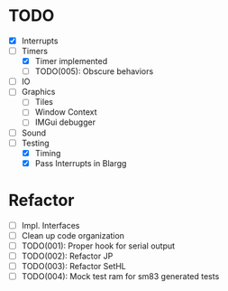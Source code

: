 # TODO

- [x] Interrupts
- [ ] Timers
  - [x] Timer implemented
  - [ ] TODO(005): Obscure behaviors
- [ ] IO
- [ ] Graphics
  - [ ] Tiles
  - [ ] Window Context
  - [ ] IMGui debugger
- [ ] Sound
- [ ] Testing
  - [x] Timing
  - [x] Pass Interrupts in Blargg

# Refactor
- [ ] Impl. Interfaces
- [ ] Clean up code organization
- [ ] TODO(001): Proper hook for serial output
- [ ] TODO(002): Refactor JP
- [ ] TODO(003): Refactor SetHL
- [ ] TODO(004): Mock test ram for sm83 generated tests